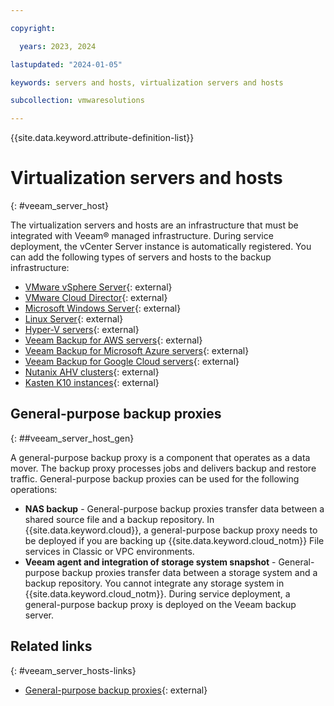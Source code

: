 ```yaml
---

copyright:

  years: 2023, 2024

lastupdated: "2024-01-05"

keywords: servers and hosts, virtualization servers and hosts

subcollection: vmwaresolutions

---
```


{{site.data.keyword.attribute-definition-list}}

# Virtualization servers and hosts
{: #veeam_server_host}

The virtualization servers and hosts are an infrastructure that must be integrated with Veeam® managed infrastructure. During service deployment, the vCenter Server instance is automatically registered. You can add the following types of servers and hosts to the backup infrastructure:

* [VMware vSphere Server](https://helpcenter.veeam.com/docs/backup/vsphere/add_vmware_server.html?ver=120){: external}
* [VMware Cloud Director](https://helpcenter.veeam.com/docs/backup/vsphere/adding_vcloud_director.html?ver=120){: external}
* [Microsoft Windows Server](https://helpcenter.veeam.com/docs/backup/vsphere/add_windows_server.html?ver=120){: external}
* [Linux Server](https://helpcenter.veeam.com/docs/backup/vsphere/add_linux_server.html?ver=120){: external}
* [Hyper-V servers](https://helpcenter.veeam.com/docs/backup/hyperv/add_hyperv_server.html?ver=120){: external}
* [Veeam Backup for AWS servers](https://helpcenter.veeam.com/archive/vbaws/6a/vbr_integration/deployment.html){: external}
* [Veeam Backup for Microsoft Azure servers](https://helpcenter.veeam.com/archive/vbazure/5a/vbr_integration/deployment.html){: external}
* [Veeam Backup for Google Cloud servers](https://helpcenter.veeam.com/archive/vbgc/40/vbr_integration/deployment.html){: external}
* [Nutanix AHV clusters](https://helpcenter.veeam.com/archive/vbahv/40/userguide/deployment.html){: external}
* [Kasten K10 instances](https://helpcenter.veeam.com/docs/backup/kasten_integration/deployment.html?ver=120){: external}


## General-purpose backup proxies
{: ##veeam_server_host_gen}

A general-purpose backup proxy is a component that operates as a data mover. The backup proxy processes jobs and delivers backup and restore traffic. General-purpose backup proxies can be used for the following operations:
* **NAS backup** - General-purpose backup proxies transfer data between a shared source file and a backup repository. In {{site.data.keyword.cloud}}, a general-purpose backup proxy needs to be deployed if you are backing up {{site.data.keyword.cloud_notm}} File services in Classic or VPC environments.
* **Veeam agent and integration of storage system snapshot** - General-purpose backup proxies transfer data between a storage system and a backup repository. You cannot integrate any storage system in {{site.data.keyword.cloud_notm}}. During service deployment, a general-purpose backup proxy is deployed on the Veeam backup server.


## Related links
{: #veeam_server_hosts-links}

* [General-purpose backup proxies](https://helpcenter.veeam.com/docs/backup/vsphere/backup_proxy_general.html?ver=120){: external}
